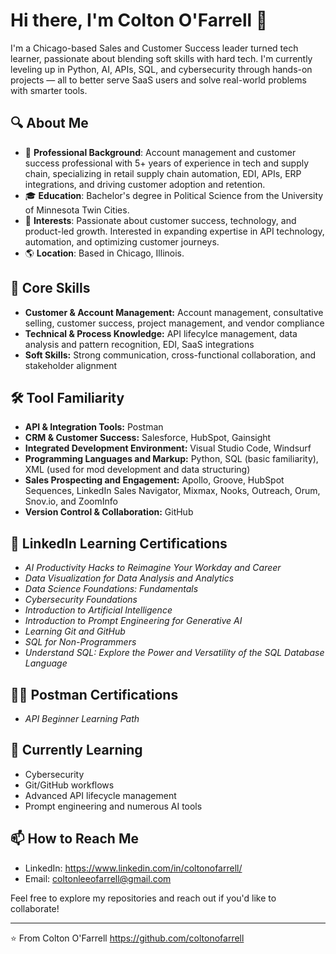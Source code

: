 # Hi there, I'm Colton O'Farrell 👋

I'm a Chicago-based Sales and Customer Success leader turned tech learner, passionate about blending soft skills with hard tech. I'm currently leveling up in Python, AI, APIs, SQL, and cybersecurity through hands-on projects — all to better serve SaaS users and solve real-world problems with smarter tools.

## 🔍 About Me

- 🌟 **Professional Background**: Account management and customer success professional with 5+ years of experience in tech and supply chain, specializing in retail supply chain automation, EDI, APIs, ERP integrations, and driving customer adoption and retention.
- 🎓 **Education**: Bachelor's degree in Political Science from the University of Minnesota Twin Cities.
- 🚀 **Interests**: Passionate about customer success, technology, and product-led growth. Interested in expanding expertise in API technology, automation, and optimizing customer journeys.
- 🌎 **Location**: Based in Chicago, Illinois.

## 🧠 Core Skills
- **Customer & Account Management:** Account management, consultative selling, customer success, project management, and vendor compliance
- **Technical & Process Knowledge:** API lifecylce management, data analysis and pattern recognition, EDI, SaaS integrations
- **Soft Skills:** Strong communication, cross-functional collaboration, and stakeholder alignment
  
## 🛠️ Tool Familiarity 
- **API & Integration Tools:** Postman
- **CRM & Customer Success:** Salesforce, HubSpot, Gainsight
- **Integrated Development Environment:** Visual Studio Code, Windsurf
- **Programming Languages and Markup:** Python, SQL (basic familiarity), XML (used for mod development and data structuring)
- **Sales Prospecting and Engagement:** Apollo, Groove, HubSpot Sequences, LinkedIn Sales Navigator, Mixmax, Nooks, Outreach, Orum, Snov.io, and ZoomInfo
- **Version Control & Collaboration:** GitHub

## 📜 LinkedIn Learning Certifications
- *AI Productivity Hacks to Reimagine Your Workday and Career*
- *Data Visualization for Data Analysis and Analytics*
- *Data Science Foundations: Fundamentals*
- *Cybersecurity Foundations*
- *Introduction to Artificial Intelligence*
- *Introduction to Prompt Engineering for Generative AI*
- *Learning Git and GitHub*
- *SQL for Non-Programmers*
- *Understand SQL: Explore the Power and Versatility of the SQL Database Language*

## 🧑‍🚀 Postman Certifications
- *API Beginner Learning Path*

## 🌱 Currently Learning

- Cybersecurity
- Git/GitHub workflows
- Advanced API lifecycle management
- Prompt engineering and numerous AI tools

## 📫 How to Reach Me

- LinkedIn: https://www.linkedin.com/in/coltonofarrell/
- Email: coltonleeofarrell@gmail.com

Feel free to explore my repositories and reach out if you'd like to collaborate!

---

⭐️ From Colton O'Farrell https://github.com/coltonofarrell
